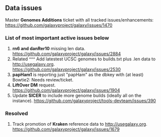 ## Data issues
Master **Genomes Additions** ticket with all tracked issues/enhancements: https://github.com/galaxyproject/galaxy/issues/1470 

### List of most important active issues below

1. **rn6 and danRer10** missing len data. https://github.com/galaxyproject/galaxy/issues/2884
1. Related ^^^ Add latestest UCSC genomes to builds.txt plus .len data to http://usegalaxy.org. https://github.com/galaxyproject/galaxy/issues/2530
1. **papHam1** is reporting just "papHam" as the dbkey with (at least) Bowtie2: Needs review/ticket.
1. **LiftOver DM** request. https://github.com/galaxyproject/galaxy/issues/1904
1. Update **SICER** to include more genome builds (ideally all on the instance). https://github.com/galaxyproject/tools-devteam/issues/390

### Resolved
1. Track promotion of **Kraken** reference data to http://usegalaxy.org. https://github.com/galaxyproject/galaxy/issues/1679
